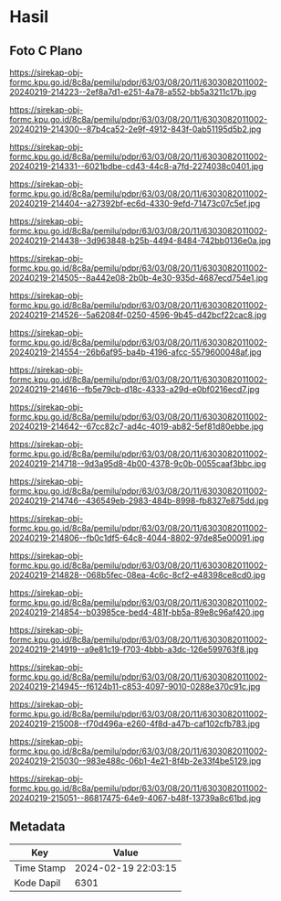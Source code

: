 # Hasil

## Foto C Plano

https://sirekap-obj-formc.kpu.go.id/8c8a/pemilu/pdpr/63/03/08/20/11/6303082011002-20240219-214223--2ef8a7d1-e251-4a78-a552-bb5a3211c17b.jpg

https://sirekap-obj-formc.kpu.go.id/8c8a/pemilu/pdpr/63/03/08/20/11/6303082011002-20240219-214300--87b4ca52-2e9f-4912-843f-0ab51195d5b2.jpg

https://sirekap-obj-formc.kpu.go.id/8c8a/pemilu/pdpr/63/03/08/20/11/6303082011002-20240219-214331--6021bdbe-cd43-44c8-a7fd-2274038c0401.jpg

https://sirekap-obj-formc.kpu.go.id/8c8a/pemilu/pdpr/63/03/08/20/11/6303082011002-20240219-214404--a27392bf-ec6d-4330-9efd-71473c07c5ef.jpg

https://sirekap-obj-formc.kpu.go.id/8c8a/pemilu/pdpr/63/03/08/20/11/6303082011002-20240219-214438--3d963848-b25b-4494-8484-742bb0136e0a.jpg

https://sirekap-obj-formc.kpu.go.id/8c8a/pemilu/pdpr/63/03/08/20/11/6303082011002-20240219-214505--8a442e08-2b0b-4e30-935d-4687ecd754e1.jpg

https://sirekap-obj-formc.kpu.go.id/8c8a/pemilu/pdpr/63/03/08/20/11/6303082011002-20240219-214526--5a62084f-0250-4596-9b45-d42bcf22cac8.jpg

https://sirekap-obj-formc.kpu.go.id/8c8a/pemilu/pdpr/63/03/08/20/11/6303082011002-20240219-214554--26b6af95-ba4b-4196-afcc-5579600048af.jpg

https://sirekap-obj-formc.kpu.go.id/8c8a/pemilu/pdpr/63/03/08/20/11/6303082011002-20240219-214616--fb5e79cb-d18c-4333-a29d-e0bf0216ecd7.jpg

https://sirekap-obj-formc.kpu.go.id/8c8a/pemilu/pdpr/63/03/08/20/11/6303082011002-20240219-214642--67cc82c7-ad4c-4019-ab82-5ef81d80ebbe.jpg

https://sirekap-obj-formc.kpu.go.id/8c8a/pemilu/pdpr/63/03/08/20/11/6303082011002-20240219-214718--9d3a95d8-4b00-4378-9c0b-0055caaf3bbc.jpg

https://sirekap-obj-formc.kpu.go.id/8c8a/pemilu/pdpr/63/03/08/20/11/6303082011002-20240219-214746--436549eb-2983-484b-8998-fb8327e875dd.jpg

https://sirekap-obj-formc.kpu.go.id/8c8a/pemilu/pdpr/63/03/08/20/11/6303082011002-20240219-214806--fb0c1df5-64c8-4044-8802-97de85e00091.jpg

https://sirekap-obj-formc.kpu.go.id/8c8a/pemilu/pdpr/63/03/08/20/11/6303082011002-20240219-214828--068b5fec-08ea-4c6c-8cf2-e48398ce8cd0.jpg

https://sirekap-obj-formc.kpu.go.id/8c8a/pemilu/pdpr/63/03/08/20/11/6303082011002-20240219-214854--b03985ce-bed4-481f-bb5a-89e8c96af420.jpg

https://sirekap-obj-formc.kpu.go.id/8c8a/pemilu/pdpr/63/03/08/20/11/6303082011002-20240219-214919--a9e81c19-f703-4bbb-a3dc-126e599763f8.jpg

https://sirekap-obj-formc.kpu.go.id/8c8a/pemilu/pdpr/63/03/08/20/11/6303082011002-20240219-214945--f6124b11-c853-4097-9010-0288e370c91c.jpg

https://sirekap-obj-formc.kpu.go.id/8c8a/pemilu/pdpr/63/03/08/20/11/6303082011002-20240219-215008--f70d496a-e260-4f8d-a47b-caf102cfb783.jpg

https://sirekap-obj-formc.kpu.go.id/8c8a/pemilu/pdpr/63/03/08/20/11/6303082011002-20240219-215030--983e488c-06b1-4e21-8f4b-2e33f4be5129.jpg

https://sirekap-obj-formc.kpu.go.id/8c8a/pemilu/pdpr/63/03/08/20/11/6303082011002-20240219-215051--86817475-64e9-4067-b48f-13739a8c61bd.jpg


## Metadata

| Key        | Value               |
| ---------- | ------------------- |
| Time Stamp | 2024-02-19 22:03:15 |
| Kode Dapil | 6301                |



